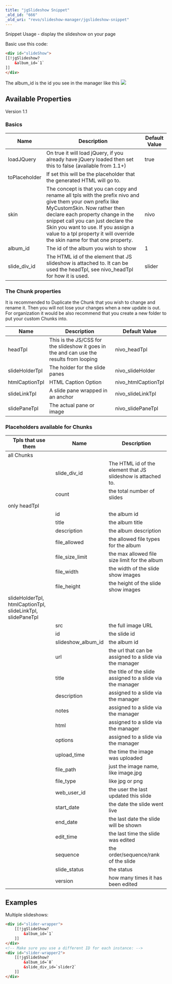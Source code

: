```yaml
---
title: "jgSlideshow Snippet"
_old_id: "666"
_old_uri: "revo/slideshow-manager/jgslideshow-snippet"
---
```


Snippet Usage - display the slideshow on your page

Basic use this code:

``` html
<div id="slideShow">
[[!jgSlideshow?
    &album_id=`1`
]]
</div>
```

The album\_id is the id you see in the manager like this
![](/download/attachments/37683278/album_id.png?version=1&modificationDate=1325708634000)

## Available Properties

Version 1.1

### Basics

| Name           | Description                                                                                                                                                                                                                                                                                                                              | Default Value |
| -------------- | ---------------------------------------------------------------------------------------------------------------------------------------------------------------------------------------------------------------------------------------------------------------------------------------------------------------------------------------- | ------------- |
| loadJQuery     | On true it will load jQuery, if you already have jQuery loaded then set this to false (available from 1.1+)                                                                                                                                                                                                                              | true          |
| toPlaceholder  | If set this will be the placeholder that the generated HTML will go to.                                                                                                                                                                                                                                                                  |               |
| skin           | The concept is that you can copy and rename all tpls with the prefix nivo and give them your own prefix like MyCustomSkin. Now rather then declare each property change in the snippet call you can just declare the Skin you want to use. If you assign a value to a tpl property it will override the skin name for that one property. | nivo          |
| album\_id      | The id of the album you wish to show                                                                                                                                                                                                                                                                                                     | 1             |
| slide\_div\_id | The HTML id of the element that JS slideshow is attached to. It can be used the headTpl, see nivo\_headTpl for how it is used.                                                                                                                                                                                                           | slider        |

### The Chunk properties

It is recommended to Duplicate the Chunk that you wish to change and rename it. Then you will not lose your changes when a new update is out. For organization it would be also recommend that you create a new folder to put your custom Chunks into.

| Name           | Description                                                                              | Default Value        |
| -------------- | ---------------------------------------------------------------------------------------- | -------------------- |
| headTpl        | This is the JS/CSS for the slideshow it goes in the and can use the results from looping | nivo\_headTpl        |
| slideHolderTpl | The holder for the slide panes                                                           | nivo\_slideHolder    |
| htmlCaptionTpl | HTML Caption Option                                                                      | nivo\_htmlCaptionTpl |
| slideLinkTpl   | A slide pane wrapped in an anchor                                                        | nivo\_slideLinkTpl   |
| slidePaneTpl   | The actual pane or image                                                                 | nivo\_slidePaneTpl   |

### Placeholders available for Chunks

| Tpls that use them | Name              | Description                                                  |
| ------------------ | ----------------- | ------------------------------------------------------------ |
| all Chunks         |                   |                                                              |
|                    | slide\_div\_id    | The HTML id of the element that JS slideshow is attached to. |
|                    | count             | the total number of slides                                   |
| only headTpl       |                   |                                                              |
|                    | id                | the album id                                                 |
|                    | title             | the album title                                              |
|                    | description       | the album description                                        |
|                    | file\_allowed     | the allowed file types for the album                         |
|                    | file\_size\_limit | the max allowed file size limit for the album                |
|                    | file\_width       | the width of the slide show images                           |
|                    | file\_height      | the height of the slide show images                          |
| slideHolderTpl, htmlCaptionTpl, slideLinkTpl, slidePaneTpl |  |  |
|  | src | the full image URL |
|  | id | the slide id |
|  | slideshow\_album\_id | the album id |
|  | url | the url that can be assigned to a slide via the manager |
|  | title | the title of the slide assigned to a slide via the manager |
|  | description | assigned to a slide via the manager |
|  | notes | assigned to a slide via the manager |
|  | html | assigned to a slide via the manager |
|  | options | assigned to a slide via the manager |
|  | upload\_time | the time the image was uploaded |
|  | file\_path | just the image name, like image.jpg |
|  | file\_type | like jpg or png |
|  | web\_user\_id | the user the last updated this slide |
|  | start\_date | the date the slide went live |
|  | end\_date | the last date the slide will be shown |
|  | edit\_time | the last time the slide was edited |
|  | sequence | the order/sequence/rank of the slide |
|  | slide\_status | the status |
|  | version | how many times it has been edited |

## Examples

Multiple slideshows:

``` html
<div id="slider-wrapper">
    [[!jgSlideShow?
        &album_id=`1`
    ]]
</div>
<!-- Make sure you use a different ID for each instance: -->
<div id="slider-wrapper2">
    [[!jgSlideShow?
        &album_id=`8`
        &slide_div_id=`slider2`
    ]]
</div>
```
